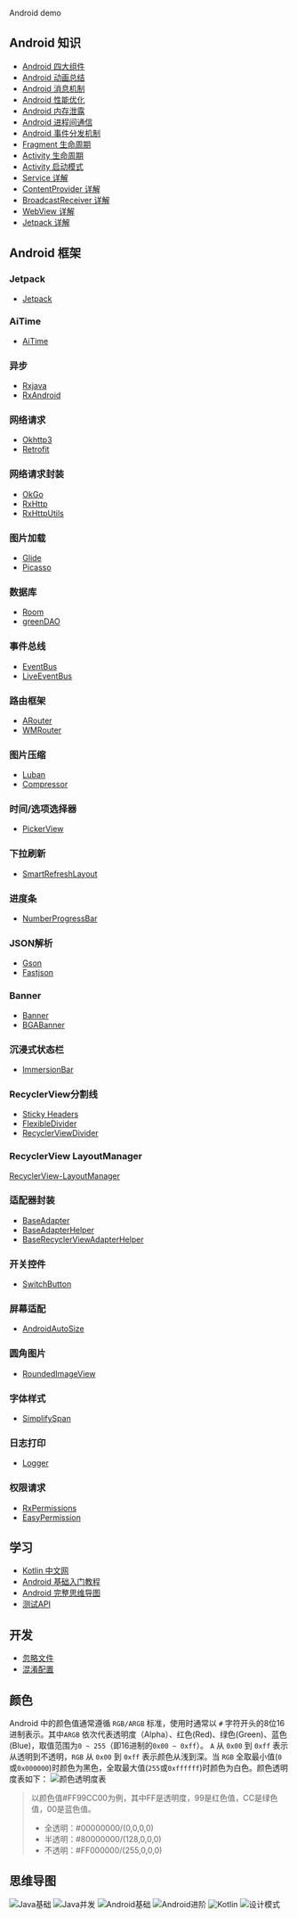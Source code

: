 Android demo

## Android 知识
 - [Android 四大组件](https://juejin.im/post/5db12d926fb9a0205e766cc2)
 - [Android 动画总结](https://blog.csdn.net/carson_ho/article/details/79860980)
 - [Android 消息机制](https://xiaozhuanlan.com/topic/9026158374)
 - [Android 性能优化](https://blog.csdn.net/carson_ho/article/details/79708444)
 - [Android 内存泄露](https://blog.csdn.net/carson_ho/article/details/79407707)
 - [Android 进程间通信](https://www.jianshu.com/p/96062c549b2a)
 - [Android 事件分发机制](https://blog.csdn.net/carson_ho/article/details/54136311)
 - [Fragment 生命周期](https://juejin.im/post/5c2df25be51d451d46035449)
 - [Activity 生命周期](https://blog.csdn.net/carson_ho/article/details/51173261)
 - [Activity 启动模式](https://blog.csdn.net/carson_ho/article/details/54669547)
 - [Service 详解](https://blog.csdn.net/carson_ho/article/details/53160049)
 - [ContentProvider 详解](https://blog.csdn.net/carson_ho/article/details/76101093)
 - [BroadcastReceiver 详解](https://blog.csdn.net/carson_ho/article/details/52973504)
 - [WebView 详解](https://blog.csdn.net/carson_ho/article/details/52693322)
 - [Jetpack 详解](https://www.jianshu.com/p/f32c8939338d)

## Android 框架
### Jetpack
 - [Jetpack](https://developer.android.com/jetpack)
 
### AiTime
 - [AiTime](https://bintray.com/beta/#/aitime/maven/)

### 异步
 - [Rxjava](https://github.com/ReactiveX/RxJava)
 - [RxAndroid](https://github.com/ReactiveX/RxAndroid)

### 网络请求
 - [Okhttp3](https://github.com/square/okhttp)
 - [Retrofit](https://github.com/square/retrofit)

### 网络请求封装
 - [OkGo](https://github.com/jeasonlzy/okhttp-OkGo)
 - [RxHttp](https://github.com/liujingxing/okhttp-RxHttp)
 - [RxHttpUtils](https://github.com/lygttpod/RxHttpUtils)

### 图片加载
 - [Glide](https://github.com/bumptech/glide)
 - [Picasso](https://github.com/square/picasso)

### 数据库
 - [Room](https://developer.android.com/training/data-storage/room)
 - [greenDAO](https://github.com/greenrobot/greenDAO)

### 事件总线
 - [EventBus](https://github.com/greenrobot/EventBus)
 - [LiveEventBus](https://github.com/JeremyLiao/LiveEventBus)

### 路由框架
 - [ARouter](https://github.com/alibaba/ARouter)
 - [WMRouter](https://github.com/meituan/WMRouter)

### 图片压缩
 - [Luban](https://github.com/Curzibn/Luban)
 - [Compressor](https://github.com/zetbaitsu/Compressor)

### 时间/选项选择器
 - [PickerView](https://github.com/Bigkoo/Android-PickerView)

### 下拉刷新
 - [SmartRefreshLayout](https://github.com/scwang90/SmartRefreshLayout)

### 进度条
 - [NumberProgressBar](https://github.com/daimajia/NumberProgressBar)

### JSON解析
 - [Gson](https://github.com/google/gson)
 - [Fastjson](https://github.com/alibaba/fastjson)

### Banner
 - [Banner](https://github.com/youth5201314/banner)
 - [BGABanner](https://github.com/bingoogolapple/BGABanner-Android)

### 沉浸式状态栏
 - [ImmersionBar](https://github.com/gyf-dev/ImmersionBar)

### RecyclerView分割线
 - [Sticky Headers](https://github.com/timehop/sticky-headers-recyclerview)
 - [FlexibleDivider](https://github.com/yqritc/RecyclerView-FlexibleDivider)
 - [RecyclerViewDivider](https://github.com/fondesa/recycler-view-divider)

### RecyclerView LayoutManager
[RecyclerView-LayoutManager](https://github.com/jiang111/Awesome-RecyclerView-LayoutManager)

### 适配器封装
 - [BaseAdapter](https://github.com/hongyangAndroid/baseAdapter)
 - [BaseAdapterHelper](https://github.com/JoanZapata/base-adapter-helper)
 - [BaseRecyclerViewAdapterHelper](https://github.com/CymChad/BaseRecyclerViewAdapterHelper)

### 开关控件
 - [SwitchButton](https://github.com/kyleduo/SwitchButton)

### 屏幕适配
 - [AndroidAutoSize](https://github.com/JessYanCoding/AndroidAutoSize)

### 圆角图片
 - [RoundedImageView](https://github.com/vinc3m1/RoundedImageView)

### 字体样式
 - [SimplifySpan](https://github.com/iwgang/SimplifySpan)

### 日志打印
 - [Logger](https://github.com/orhanobut/logger)

### 权限请求
 - [RxPermissions](https://github.com/tbruyelle/RxPermissions)
 - [EasyPermission](https://github.com/googlesamples/easypermissions)
    
## 学习
 - [Kotlin 中文网](https://www.kotlincn.net/)
 - [Android 基础入门教程](https://www.runoob.com/w3cnote/android-tutorial-intro.html)
 - [Android 完整思维导图](https://www.runoob.com/wp-content/uploads/2015/06/androidmap.pdf)
 - [测试API](https://gank.io/api)

## 开发
 - [忽略文件](./.gitignore)
 - [混淆配置](./app/proguard-rules.pro)

## 颜色
Android 中的颜色值通常遵循 `RGB/ARGB` 标准，使用时通常以 `#` 字符开头的8位16进制表示。其中`ARGB` 依次代表透明度（Alpha）、红色(Red)、绿色(Green)、蓝色(Blue)，取值范围为`0 ~ 255`（即16进制的`0x00 ~ 0xff`）。
`A` 从 `0x00` 到 `0xff` 表示从透明到不透明，`RGB` 从 `0x00` 到 `0xff` 表示颜色从浅到深。当 `RGB` 全取最小值(`0`或`0x000000`)时颜色为黑色，全取最大值(`255`或`0xffffff`)时颜色为白色。颜色透明度表如下：
![颜色透明度表](./screenshots/颜色透明度.png)

> 以颜色值#FF99CC00为例，其中FF是透明度，99是红色值，CC是绿色值，00是蓝色值。
>  - 全透明：#00000000/(0,0,0,0)
>  - 半透明：#80000000/(128,0,0,0)
>  - 不透明：#FF000000/(255,0,0,0)

## 思维导图
![Java基础](./screenshots/Java基础.png)
![Java并发](./screenshots/Java并发.png)
![Android基础](./screenshots/Android基础.png)
![Android进阶](./screenshots/Android进阶.png)
![Kotlin](./screenshots/Kotlin.png)
![设计模式](./screenshots/设计模式.png)

